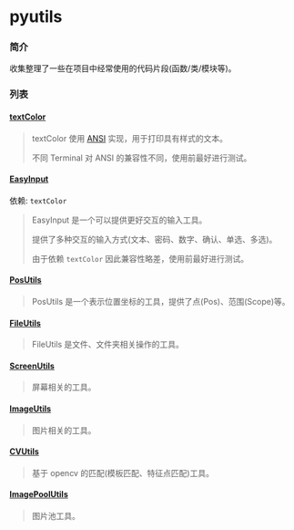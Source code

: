 # pyutils

### 简介

收集整理了一些在项目中经常使用的代码片段(函数/类/模块等)。

### 列表

#### [textColor](utils/textColor)

> textColor 使用 [ANSI](https://zh.wikipedia.org/wiki/ANSI转义序列) 实现，用于打印具有样式的文本。
>
> 不同 Terminal 对 ANSI 的兼容性不同，使用前最好进行测试。

#### [EasyInput](utils/EasyInput)

依赖: `textColor`

> EasyInput 是一个可以提供更好交互的输入工具。
>
> 提供了多种交互的输入方式(文本、密码、数字、确认、单选、多选)。
>
> 由于依赖 `textColor` 因此兼容性略差，使用前最好进行测试。

#### [PosUtils](utils/PosUtils.py)

> PosUtils 是一个表示位置坐标的工具，提供了点(Pos)、范围(Scope)等。

#### [FileUtils](utils/FileUtils.py)

> FileUtils 是文件、文件夹相关操作的工具。

#### [ScreenUtils](utils/ScreenUtils.py)

> 屏幕相关的工具。

#### [ImageUtils](utils/ImageUtils.py)

> 图片相关的工具。

#### [CVUtils](utils/CVUtils.py)

> 基于 opencv 的匹配(模板匹配、特征点匹配)工具。

#### [ImagePoolUtils](utils/ImagePoolUtils.py)

> 图片池工具。